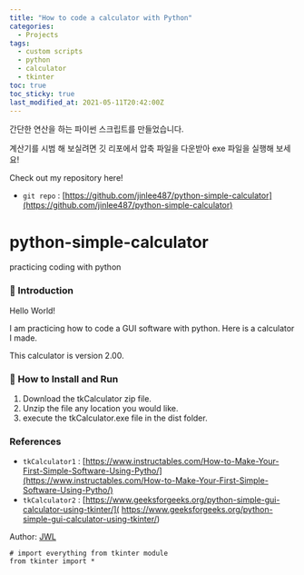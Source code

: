 ```yaml
---
title: "How to code a calculator with Python"
categories:
  - Projects
tags:
  - custom scripts
  - python
  - calculator
  - tkinter 
toc: true
toc_sticky: true
last_modified_at: 2021-05-11T20:42:00Z
---
```


간단한 연산을 하는 파이썬 스크립트를 만들었습니다. 

계산기를 시범 해 보실려면 깃 리포에서 압축 파일을 다운받아 exe 파일을 실행해 보세요!

Check out my repository here!
- `git repo` : [https://github.com/jinlee487/python-simple-calculator](https://github.com/jinlee487/python-simple-calculator)
# python-simple-calculator
practicing coding with python
### 👋 Introduction 

Hello World! 

I am practicing how to code a GUI software with python. Here is a calculator I made. 

This calculator is version 2.00. 
### 📑 How to Install and Run

1. Download the tkCalculator zip file. 
2. Unzip the file any location you would like. 
3. execute the tkCalculator.exe file in the dist folder.
### References
- `tkCalculator1` : [https://www.instructables.com/How-to-Make-Your-First-Simple-Software-Using-Pytho/](https://www.instructables.com/How-to-Make-Your-First-Simple-Software-Using-Pytho/)
- `tkCalculator2` : [https://www.geeksforgeeks.org/python-simple-gui-calculator-using-tkinter/]( https://www.geeksforgeeks.org/python-simple-gui-calculator-using-tkinter/)


Author: <a href="https://github.com/jinlee487">JWL</a>

```        
# import everything from tkinter module
from tkinter import *
```